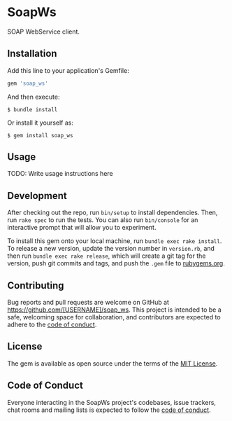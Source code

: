 # SoapWs

SOAP WebService client.

## Installation

Add this line to your application's Gemfile:

```ruby
gem 'soap_ws'
```

And then execute:

    $ bundle install

Or install it yourself as:

    $ gem install soap_ws

## Usage

TODO: Write usage instructions here

## Development

After checking out the repo, run `bin/setup` to install dependencies. Then, run `rake spec` to run the tests. You can also run `bin/console` for an interactive prompt that will allow you to experiment.

To install this gem onto your local machine, run `bundle exec rake install`. To release a new version, update the version number in `version.rb`, and then run `bundle exec rake release`, which will create a git tag for the version, push git commits and tags, and push the `.gem` file to [rubygems.org](https://rubygems.org).

## Contributing

Bug reports and pull requests are welcome on GitHub at https://github.com/[USERNAME]/soap_ws. This project is intended to be a safe, welcoming space for collaboration, and contributors are expected to adhere to the [code of conduct](https://github.com/brunoarueira/soap_ws/blob/master/CODE_OF_CONDUCT.md).

## License

The gem is available as open source under the terms of the [MIT License](https://opensource.org/licenses/MIT).

## Code of Conduct

Everyone interacting in the SoapWs project's codebases, issue trackers, chat rooms and mailing lists is expected to follow the [code of conduct](https://github.com/brunoarueira/soap_ws/blob/master/CODE_OF_CONDUCT.md).
